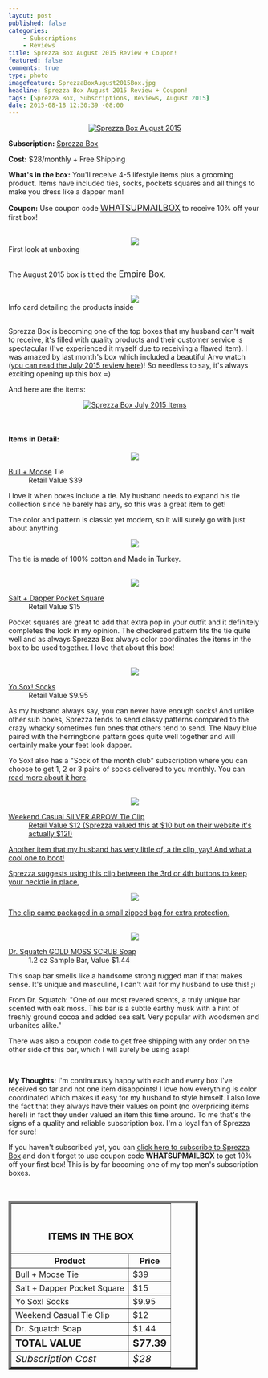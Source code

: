 ```yaml
---
layout: post
published: false
categories: 
    - Subscriptions
    - Reviews
title: Sprezza Box August 2015 Review + Coupon!
featured: false
comments: true
type: photo
imagefeature: SprezzaBoxAugust2015Box.jpg
headline: Sprezza Box August 2015 Review + Coupon!
tags: [Sprezza Box, Subscriptions, Reviews, August 2015]
date: 2015-08-18 12:30:39 -08:00
---
```


<center><a href="http://www.sprezzabox.com?rfsn=103516.e98b8" target="_blank">
<img src="/images/SprezzaBoxAugust2015Box.jpg" border="0" style="border:none;max-width:100%;" alt="Sprezza Box August 2015" />
</a></center>
<p><b>Subscription:</b> <a href="http://www.sprezzabox.com?rfsn=103516.e98b8" target="_blank">Sprezza Box</a></p>
<p><b>Cost:</b> $28/monthly + Free Shipping</p>
<p><b>What's in the box:</b> You'll receive 4-5 lifestyle items plus a grooming product. Items have included ties, socks, pockets squares and all things to make you dress like a dapper man!</p>
<p><b>Coupon:</b> Use coupon code <a href="http://www.sprezzabox.com?rfsn=103516.e98b8" target="_blank"><big>WHATSUPMAILBOX</big></a> to receive 10% off your first box!</p>
<br>

<center><img src='/images/SprezzaBoxAugust2015OpenBox.jpg'></center>
<figcaption>First look at unboxing</figcaption>
<br>

<p>The August 2015 box is titled the <big>Empire Box</big>.</p>
<br>

<center><img src='/images/SprezzaBoxAugust2015Info.jpg'></center>
<figcaption>Info card detailing the products inside</figcaption>

<br>

<p>Sprezza Box is becoming one of the top boxes that my husband can't wait to receive, it's filled with quality products and their customer service is spectacular (I've experienced it myself due to receiving a flawed item). I was amazed by last month's box which included a beautiful Arvo watch (<a href="http://whatsupmailbox.com/subscriptions/reviews/Sprezza-Box-Subscription-July-2015-Review-Coupon/" target="_blank">you can read the July 2015 review here</a>)! So needless to say, it's always exciting opening up this box =)</p>

<DT>And here are the items:</DT>

<p><center><a href="http://www.sprezzabox.com?rfsn=103516.e98b8" target="_blank">
<img src="/images/SprezzaBoxAugust2015Items.jpg" border="0" style="border:none;max-width:100%;" alt="Sprezza Box July 2015 Items" />
</a></center></p>
<br>

<H4>Items in Detail:</H4>

<p><center><img src='/images/SprezzaBoxAugust2015Tie.jpg'></center></p>
<DL>
<DT><a href="http://www.bullandmoose.com" target="_blank">Bull + Moose</a> Tie</DT>
<DD>Retail Value $39</DD>
</DL>

<p>I love it when boxes include a tie. My husband needs to expand his tie collection since he barely has any, so this was a great item to get!</p>
<p>The color and pattern is classic yet modern, so it will surely go with just about anything.</p>

<center><img src='/images/SprezzaBoxAugust2015Tie2.jpg'></center>
<p>The tie is made of 100% cotton and Made in Turkey.</p>
<br>

<center><img src='/images/SprezzaBoxAugust2015PocketSquare.jpg'></center>
<DL>
<DT><a href="http://saltdapper.com/pocket-squares.html" target="_blank">Salt + Dapper Pocket Square</a></DT>
<DD>Retail Value $15</DD>
</DL>

<p>Pocket squares are great to add that extra pop in your outfit and it definitely completes the look in my opinion. The checkered pattern fits the tie quite well and as always Sprezza Box always color coordinates the items in the box to be used together. I love that about this box!</p>
<br>

<center><img src='/images/SprezzaBoxAugust2015Socks.jpg'></center>
<DL>
<DT><a href="https://www.yo-sox.com/collections/mens-socks" target="_blank">Yo Sox! Socks</a></DT>
<DD>Retail Value $9.95</DD>
</DL>

<p>As my husband always say, you can never have enough socks! And unlike other sub boxes, Sprezza tends to send classy patterns compared to the crazy whacky sometimes fun ones that others tend to send. The Navy blue paired with the herringbone pattern goes quite well together and will certainly make your feet look dapper.</p>

<p>Yo Sox! also has a "Sock of the month club" subscription where you can choose to get 1, 2 or 3 pairs of socks delivered to you monthly. You can <a href="https://www.yo-sox.com/collections/sock-of-the-month-club" target="_blank">read more about it here</a>.</p>
<br>

<center><img src='/images/SprezzaBoxAugust2015TieClip.jpg'></center>
<DL>
<DT><a href="http://www.weekendcasual.com/collections/tie-clips/products/silver-arrow-tie-clip-1-75" target="_blank">Weekend Casual SILVER ARROW Tie Clip</DT>
<DD>Retail Value $12 (Sprezza valued this at $10 but on their website it's actually $12!)</DD>
</DL>

<p>Another item that my husband has very little of, a tie clip, yay! And what a cool one to boot!</p>

<p>Sprezza suggests using this clip between the 3rd or 4th buttons to keep your necktie in place.</p>

<center><img src='/images/SprezzaBoxAugust2015TieClip2.jpg'></center>
<p>The clip came packaged in a small zipped bag for extra protection.</p>
<br>

<center><img src='/images/SprezzaBoxAugust2015Soap.jpg'></center>
<DL>
<DT><a href="http://drsquatch.com/collections/our-products/products/gold-moss-scrub" target="_blank">Dr. Squatch GOLD MOSS SCRUB Soap</a></DT>
<DD>1.2 oz Sample Bar, Value $1.44</DD>
</DL>

<p>This soap bar smells like a handsome strong rugged man if that makes sense. It's unique and masculine, I can't wait for my husband to use this! ;)</p>
<p>From Dr. Squatch: "One of our most revered scents, a truly unique bar scented with oak moss. This bar is a subtle earthy musk with a hint of freshly ground cocoa and added sea salt.  Very popular with woodsmen and urbanites alike."</p>
<p>There was also a coupon code to get free shipping with any order on the other side of this bar, which I will surely be using asap!</p>
<br>

<p><i class="icon-exclamation-sign"></i><b> My Thoughts:</b> I'm continuously happy with each and every box I've received so far and not one item disappoints! I love how everything is color coordinated which makes it easy for my husband to style himself. I also love the fact that they always have their values on point (no overpricing items here!) in fact they under valued an item this time around. To me that's the signs of a quality and reliable subscription box. I'm a loyal fan of Sprezza for sure!</p>

<p>If you haven't subscribed yet, you can <a href="http://www.sprezzabox.com?rfsn=103516.e98b8" target="_blank">click here to subscribe to Sprezza Box</a> and don't forget to use coupon code <b>WHATSUPMAILBOX</b> to get 10% off your first box! This is by far becoming one of my top men's subscription boxes.</p>
<br>

<TABLE  BORDER="5" style="width:75%">
   <TR>
      <TH COLSPAN="2">
         <H3><BR><center>ITEMS IN THE BOX</center></H3>
      </TH>
   </TR>
      <TH>Product</TH>
      <TH>Price</TH>
  <TR>
      <TD>Bull + Moose Tie</TD>
      <TD>$39</TD>
   </TR>
   <TR>
      <TD>Salt + Dapper Pocket Square</TD>
      <TD>$15</TD>
   </TR>
    <TR>
      <TD>Yo Sox! Socks</TD>
      <TD>$9.95</TD>
   </TR>
    <TR>
      <TD>Weekend Casual Tie Clip</TD>
      <TD>$12</TD>
   </TR>
    <TR>
      <TD>Dr. Squatch Soap</TD>
      <TD>$1.44</TD>
   </TR>
   <TR>
      <TD><b><big>TOTAL VALUE</big></b></TD>
      <TD><b><big>$77.39</big></b></TD>
   </TR>
   <TR>
      <TD><i><big>Subscription Cost</big></i></TD>
      <TD><i><big>$28</big></i></TD>
   </TR>
</TABLE>
